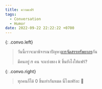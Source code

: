 ```yaml
---
title: ความแฟร์
tags:
  - Conversation
  - Humor
date: 2022-09-22 22:22:22 +0700
---
```


{: .convo.left}
> วันนี้เราจะมาพิจารณาปัญหา[การจัดสรรทรัพยากร][fair item allocation]กัน
>
> มีคนอยู่ $n$ คน จะแบ่งของ $k$ ชิ้นยังไงให้แฟร์?

{: .convo.right}
> ทุกคนก็ได้ 0 ชิ้นเท่ากันหมด นี่ไงแฟร์ละ 🤣


[fair item allocation]: //en.wikipedia.org/wiki/Fair_item_allocation
